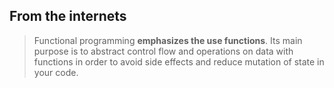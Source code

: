 ## From the internets

> Functional programming **emphasizes the use functions**. Its main purpose is to abstract control flow and operations on data with functions in order to avoid side effects and reduce mutation of state in your code.
